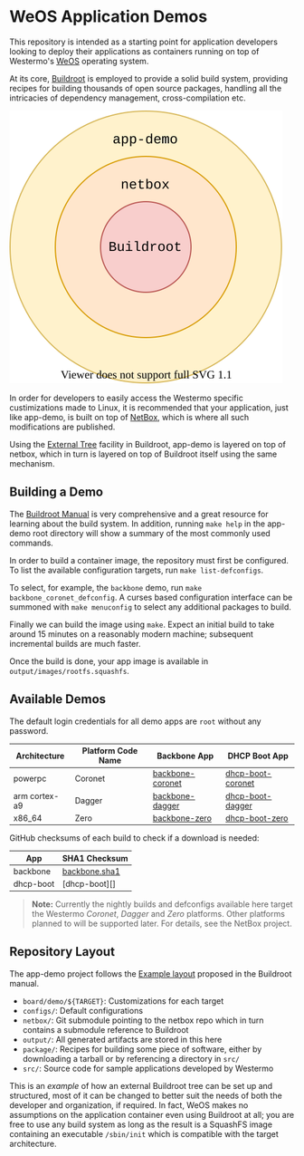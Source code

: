 WeOS Application Demos
======================

This repository is intended as a starting point for application
developers looking to deploy their applications as containers running on
top of Westermo's [WeOS](https://www.westermo.com/solutions/weos)
operating system.

At its core, [Buildroot](https://buildroot.org) is employed to provide
a solid build system, providing recipes for building thousands of open
source packages, handling all the intricacies of dependency
management, cross-compilation etc.

![Buildroot External Trees](doc/externals.svg)

In order for developers to easily access the Westermo specific
custimizations made to Linux, it is recommended that your application,
just like app-demo, is built on top of [NetBox][], which is where all
such modifications are published.

Using the [External Tree][] facility in Buildroot, app-demo is layered
on top of netbox, which in turn is layered on top of Buildroot itself
using the same mechanism.


Building a Demo
---------------

The [Buildroot Manual][] is very comprehensive and a great resource for
learning about the build system. In addition, running `make help` in the
app-demo root directory will show a summary of the most commonly used
commands.

In order to build a container image, the repository must first be
configured. To list the available configuration targets, run `make
list-defconfigs`.

To select, for example, the `backbone` demo, run `make
backbone_coronet_defconfig`. A curses based configuration interface can
be summoned with `make menuconfig` to select any additional packages
to build.

Finally we can build the image using `make`. Expect an initial build
to take around 15 minutes on a reasonably modern machine; subsequent
incremental builds are much faster.

Once the build is done, your app image is available in
`output/images/rootfs.squashfs`.


Available Demos
---------------

The default login credentials for all demo apps are `root` without any
password.

| **Architecture** | **Platform Code Name** | **Backbone App** | **DHCP Boot App** |
|------------------|------------------------|-----------------------|----------------------|
| powerpc          | Coronet                | [backbone-coronet][]       | [dhcp-boot-coronet][]       |
| arm cortex-a9    | Dagger                 | [backbone-dagger][]        | [dhcp-boot-dagger][]                  |
| x86_64           | Zero                   | [backbone-zero][]          | [dhcp-boot-zero][]          |

GitHub checksums of each build to check if a download is needed:

| **App**   | **SHA1 Checksum** |
|-----------|-------------------|
| backbone  | [backbone.sha1][] |
| dhcp-boot | [dhcp-boot][]     |

> **Note:** Currently the nightly builds and defconfigs available here target
>           the Westermo _Coronet_, _Dagger_ and _Zero_ platforms.
>           Other platforms planned to will be supported later.
>           For details, see the NetBox project.


Repository Layout
-----------------

The app-demo project follows the [Example layout][] proposed in the
Buildroot manual.

- `board/demo/${TARGET}`: Customizations for each target
- `configs/`: Default configurations
- `netbox/`: Git submodule pointing to the netbox repo which in turn
  contains a submodule reference to Buildroot
- `output/`: All generated artifacts are stored in this here
- `package/`: Recipes for building some piece of software, either by
  downloading a tarball or by referencing a directory in `src/`
- `src/`: Source code for sample applications developed by Westermo

This is an _example_ of how an external Buildroot tree can be set up and
structured, most of it can be changed to better suit the needs of both
the developer and organization, if required.  In fact, WeOS makes no
assumptions on the application container even using Buildroot at all;
you are free to use any build system as long as the result is a SquashFS
image containing an executable `/sbin/init` which is compatible with the
target architecture.


[NetBox]:            https://github.com/westermo/netbox
[Buildroot Manual]:  https://buildroot.org/downloads/manual/manual.html
[External Tree]:     https://buildroot.org/downloads/manual/manual.html#outside-br-custom
[Example layout]:    https://buildroot.org/downloads/manual/manual.html#_example_layout
[Backbone]:          src/backbone/README.md
[DHCP Boot]:         src/dhcp-boot/README.md
[backbone.zip]:      https://nightly.link/westermo/app-demo/workflows/nightly/master/app-demo-backbone-coronet.zip
[dhcp-boot.zip]:     https://nightly.link/westermo/app-demo/workflows/nightly/master/app-demo-dhcp-boot-coronet.zip

[backbone-coronet]:  https://nightly.link/westermo/app-demo/workflows/nightly-backbone/master/app-demo-backbone-coronet.zip
[backbone-dagger]:   https://nightly.link/westermo/app-demo/workflows/nightly-backbone/master/app-demo-backbone-dagger.zip
[backbone-zero]:     https://nightly.link/westermo/app-demo/workflows/nightly-backbone/master/app-demo-backbone-zero.zip
[backbone.sha1]:     https://nightly.link/westermo/app-demo/workflows/nightly-backbone/master/sha1.zip

[dhcp-boot-coronet]: https://nightly.link/westermo/app-demo/workflows/nightly-dhcp-boot/master/app-demo-dhcp-boot-coronet.zip
[dhcp-boot-zero]:    https://nightly.link/westermo/app-demo/workflows/nightly-dhcp-boot/master/app-demo-dhcp-boot-zero.zip
[dhcp-boot-dagger]:  https://nightly.link/westermo/app-demo/workflows/nightly-dhcp-boot/master/app-demo-dhcp-boot-dagger.zip
[dhcp-boot.sha1]:    https://nightly.link/westermo/app-demo/workflows/nightly-dhcp-boot/master/sha1.zip
